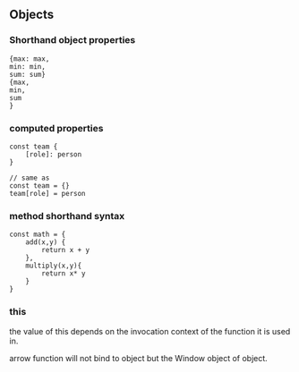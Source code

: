 ## Objects

### Shorthand object properties

```
{max: max,
min: min, 
sum: sum}
{max,
min,
sum
}
```

### computed properties

```
const team {
    [role]: person
}

// same as
const team = {}
team[role] = person
```

### method shorthand syntax

```
const math = {
    add(x,y) {
        return x + y
    },
    multiply(x,y){
        return x* y
    }
}
```

### this

the value of this depends on the invocation context of the function it is used in.

arrow function will not bind to object but the Window object of object.

